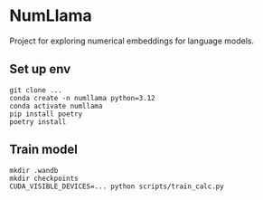 # NumLlama

Project for exploring numerical embeddings for language models.


## Set up env

```shell
git clone ...
conda create -n numllama python=3.12
conda activate numllama
pip install poetry
poetry install
```


## Train model

```shell
mkdir .wandb
mkdir checkpoints
CUDA_VISIBLE_DEVICES=... python scripts/train_calc.py
```
